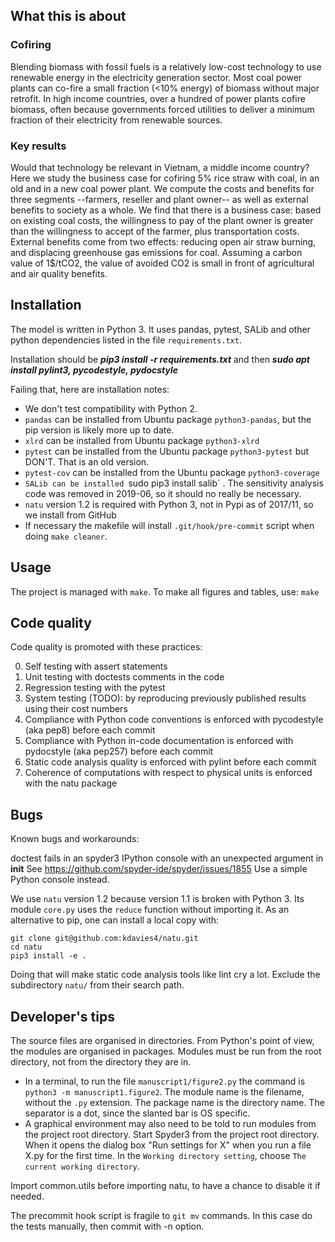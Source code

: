 ## What this is about

### Cofiring

Blending biomass with fossil fuels is a relatively low-cost technology to use renewable energy in the electricity generation sector. Most coal power plants can co-fire a small fraction (<10% energy) of biomass without major retrofit. In high income countries, over a hundred of power plants cofire biomass, often because governments forced utilities to deliver a minimum fraction of their electricity from renewable sources.

### Key results

Would that technology be relevant in Vietnam, a middle income country? Here we study the business case for cofiring 5% rice straw with coal, in an old and in a new coal power plant. We compute the costs and benefits for three segments --farmers, reseller and plant owner-- as well as external benefits to society as a whole. We find that there is a business case: based on existing coal costs, the willingness to pay of the plant owner is greater than the willingness to accept of the farmer, plus transportation costs. External benefits come from two effects: reducing open air straw burning, and displacing greenhouse gas emissions for coal. Assuming a carbon value of 1$/tCO2, the value of avoided CO2 is small in front of agricultural and air quality benefits.


## Installation

The model is written in  Python 3.
It uses pandas, pytest, SALib and other python dependencies listed in the file `requirements.txt`.

Installation should be   ***pip3 install -r requirements.txt***
and then ***sudo apt install pylint3, pycodestyle, pydocstyle***

Failing that, here are installation notes:
+ We don't test compatibility with Python 2.
+ `pandas` can be installed from Ubuntu package `python3-pandas`, but the pip version is likely more up to date.
+  `xlrd` can be installed from Ubuntu package  `python3-xlrd`
+ `pytest` can be installed from the Ubuntu package `python3-pytest` but DON'T. That is an old version.
+ `pytest-cov` can be installed from the Ubuntu package `python3-coverage`
+ `SALib can be installed `sudo pip3 install salib` . The sensitivity analysis code was removed in 2019-06, so it should no really be necessary.
+ `natu` version 1.2 is required with Python 3, not in Pypi as of 2017/11, so we install from GitHub
+ If necessary the makefile will install  `.git/hook/pre-commit`  script when doing `make cleaner`.

## Usage

The project is managed with `make`. To make all figures and tables, use:
```make```

## Code quality

Code quality is promoted with these practices:

0. Self testing with  assert  statements
1. Unit testing with  doctests  comments in the code
2. Regression testing with the  pytest
3. System testing (TODO): by reproducing previously published results using their cost numbers
4. Compliance with Python code conventions is enforced with  pycodestyle  (aka pep8) before each commit
5. Compliance with Python in-code documentation is enforced with  pydocstyle  (aka pep257) before each commit
6. Static code analysis quality is enforced with  pylint  before each commit
7. Coherence of computations with respect to physical units is enforced with the  natu  package


## Bugs
Known bugs and workarounds:

doctest fails in an spyder3 IPython console with an unexpected argument in __init__
See https://github.com/spyder-ide/spyder/issues/1855
Use a simple Python console instead.

We use `natu` version 1.2 because version 1.1 is broken with Python 3. Its module  `core.py` uses the `reduce` function without importing it. As an alternative to pip, one can install a local copy with:
```
git clone git@github.com:kdavies4/natu.git
cd natu
pip3 install -e .
```
Doing that will make static code analysis tools like lint cry a lot. Exclude the subdirectory `natu/` from their search path.


## Developer's tips

The source files are organised in directories. From Python's point of view, the modules are organised in packages. Modules must be run from the root directory, not from the directory they are in. 

+ In a terminal, to run the file `manuscript1/figure2.py` the command is `python3 -m manuscript1.figure2`. The module name is the filename, without the `.py` extension. The package name is the directory name. The separator is a dot, since the slanted bar is OS specific.
+ A graphical environment may also need to be told to run modules from the project root directory. Start Spyder3 from the project root directory. When it opens the dialog box "Run settings for X" when you run a file X.py for the first time. In the `Working directory setting`, choose `The current working directory`. 

Import common.utils before importing natu, to have a chance to disable it if needed.

The precommit hook script is fragile to `git mv` commands. In this case do the tests manually, then commit with -n option.
